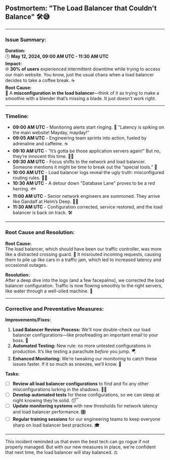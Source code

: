 ## Postmortem: **"The Load Balancer that Couldn't Balance"** 🛠️😅

---

### Issue Summary:

**Duration:**  
🕒 **May 12, 2024, 09:00 AM UTC - 11:30 AM UTC**  
**Impact:**  
🌐 **30% of users** experienced intermittent downtime while trying to access our main website. You know, just the usual chaos when a load balancer decides to take a coffee break. ☕  
**Root Cause:**  
🔄 A **misconfiguration in the load balancer**—think of it as trying to make a smoothie with a blender that’s missing a blade. It just doesn’t work right.

---

### Timeline:

- **09:00 AM UTC** - Monitoring alerts start ringing. 🚨 "Latency is spiking on the main website! Mayday, mayday!"
- **09:05 AM UTC** - Engineering team sprints into action, fueled by adrenaline and caffeine. ☕️
- **09:10 AM UTC** - “It’s gotta be those application servers again!” But no, they’re innocent this time. 🕵️‍♂️
- **09:30 AM UTC** - Focus shifts to the network and load balancer. Someone mentions it might be time to break out the “special tools.” 🔧
- **10:00 AM UTC** - Load balancer logs reveal the ugly truth: misconfigured routing rules. 🤦‍♂️
- **10:30 AM UTC** - A detour down "Database Lane" proves to be a red herring. 🐟
- **11:00 AM UTC** - Senior network engineers are summoned. They arrive like Gandalf at Helm’s Deep. 🧙‍♂️
- **11:30 AM UTC** - Configuration corrected, service restored, and the load balancer is back on track. 🛠️

---

### Root Cause and Resolution:

**Root Cause:**  
The load balancer, which should have been our traffic controller, was more like a distracted crossing guard. 🛑 It misrouted incoming requests, causing them to pile up like cars in a traffic jam, which led to increased latency and occasional outages.

**Resolution:**  
After a deep dive into the logs (and a few facepalms), we corrected the load balancer configuration. Traffic is now flowing smoothly to the right servers, like water through a well-oiled machine. 🌊

---

### Corrective and Preventative Measures:

**Improvements/Fixes:**

1. **Load Balancer Review Process:** We'll now double-check our load balancer configurations—like proofreading an important email to your boss. 🧐
2. **Automated Testing:** New rule: no more untested configurations in production. It’s like testing a parachute *before* you jump. 🪂
3. **Enhanced Monitoring:** We’re tweaking our monitoring to catch these issues faster. If it so much as sneezes, we’ll know. 🤧

**Tasks:**

- [ ] **Review all load balancer configurations** to find and fix any other misconfigurations lurking in the shadows. 🕵️‍♀️
- [ ] **Develop automated tests** for these configurations, so we can sleep at night knowing they’re solid. 😴
- [ ] **Update monitoring systems** with new thresholds for network latency and load balancer performance. 🎛️
- [ ] **Regular training sessions** for our engineering teams to keep everyone sharp on load balancer best practices. 🎓

---

This incident reminded us that even the best tech can go rogue if not properly managed. But with our new measures in place, we're confident that next time, the load balancer will stay balanced. ⚖️
